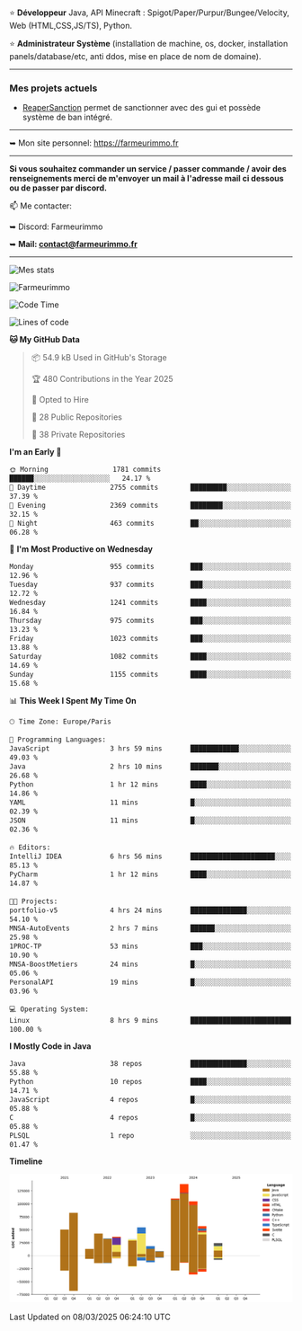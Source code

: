 ⭐ **Développeur** Java, API Minecraft : Spigot/Paper/Purpur/Bungee/Velocity, Web (HTML,CSS,JS/TS), Python.

⭐ **Administrateur Système** (installation de machine, os, docker, installation panels/database/etc, anti ddos, mise en place de nom de domaine).

---

### Mes projets actuels
- [ReaperSanction](https://www.spigotmc.org/resources/reapersanction.89580/) permet de sanctionner avec des gui et possède système de ban intégré.

---

➥ Mon site personnel: https://farmeurimmo.fr

---

**Si vous souhaitez commander un service / passer commande / avoir des renseignements merci de m'envoyer un mail à l'adresse mail ci dessous ou de passer par discord.**

📫 Me contacter:
 
   ➥ Discord: Farmeurimmo
   
   ➥ **Mail: contact@farmeurimmo.fr**

---

![Mes stats](https://github-readme-stats.farmeurimmo.fr/api?username=Farmeurimmo&count_private=true&show_icons=true&theme=radical)

<img src="https://komarev.com/ghpvc/?username=Farmeurimmo" alt="Farmeurimmo" />

<!--START_SECTION:waka-->
![Code Time](http://img.shields.io/badge/Code%20Time-1%2C894%20hrs%2036%20mins-blue)

![Lines of code](https://img.shields.io/badge/From%20Hello%20World%20I%27ve%20Written-805.2%20thousand%20lines%20of%20code-blue)

**🐱 My GitHub Data** 

> 📦 54.9 kB Used in GitHub's Storage 
 > 
> 🏆 480 Contributions in the Year 2025
 > 
> 💼 Opted to Hire
 > 
> 📜 28 Public Repositories 
 > 
> 🔑 38 Private Repositories 
 > 
**I'm an Early 🐤** 

```text
🌞 Morning                1781 commits        ██████░░░░░░░░░░░░░░░░░░░   24.17 % 
🌆 Daytime                2755 commits        █████████░░░░░░░░░░░░░░░░   37.39 % 
🌃 Evening                2369 commits        ████████░░░░░░░░░░░░░░░░░   32.15 % 
🌙 Night                  463 commits         ██░░░░░░░░░░░░░░░░░░░░░░░   06.28 % 
```
📅 **I'm Most Productive on Wednesday** 

```text
Monday                   955 commits         ███░░░░░░░░░░░░░░░░░░░░░░   12.96 % 
Tuesday                  937 commits         ███░░░░░░░░░░░░░░░░░░░░░░   12.72 % 
Wednesday                1241 commits        ████░░░░░░░░░░░░░░░░░░░░░   16.84 % 
Thursday                 975 commits         ███░░░░░░░░░░░░░░░░░░░░░░   13.23 % 
Friday                   1023 commits        ███░░░░░░░░░░░░░░░░░░░░░░   13.88 % 
Saturday                 1082 commits        ████░░░░░░░░░░░░░░░░░░░░░   14.69 % 
Sunday                   1155 commits        ████░░░░░░░░░░░░░░░░░░░░░   15.68 % 
```


📊 **This Week I Spent My Time On** 

```text
🕑︎ Time Zone: Europe/Paris

💬 Programming Languages: 
JavaScript               3 hrs 59 mins       ████████████░░░░░░░░░░░░░   49.03 % 
Java                     2 hrs 10 mins       ███████░░░░░░░░░░░░░░░░░░   26.68 % 
Python                   1 hr 12 mins        ████░░░░░░░░░░░░░░░░░░░░░   14.86 % 
YAML                     11 mins             █░░░░░░░░░░░░░░░░░░░░░░░░   02.39 % 
JSON                     11 mins             █░░░░░░░░░░░░░░░░░░░░░░░░   02.36 % 

🔥 Editors: 
IntelliJ IDEA            6 hrs 56 mins       █████████████████████░░░░   85.13 % 
PyCharm                  1 hr 12 mins        ████░░░░░░░░░░░░░░░░░░░░░   14.87 % 

🐱‍💻 Projects: 
portfolio-v5             4 hrs 24 mins       ██████████████░░░░░░░░░░░   54.10 % 
MNSA-AutoEvents          2 hrs 7 mins        ██████░░░░░░░░░░░░░░░░░░░   25.98 % 
1PROC-TP                 53 mins             ███░░░░░░░░░░░░░░░░░░░░░░   10.90 % 
MNSA-BoostMetiers        24 mins             █░░░░░░░░░░░░░░░░░░░░░░░░   05.06 % 
PersonalAPI              19 mins             █░░░░░░░░░░░░░░░░░░░░░░░░   03.96 % 

💻 Operating System: 
Linux                    8 hrs 9 mins        █████████████████████████   100.00 % 
```

**I Mostly Code in Java** 

```text
Java                     38 repos            ██████████████░░░░░░░░░░░   55.88 % 
Python                   10 repos            ████░░░░░░░░░░░░░░░░░░░░░   14.71 % 
JavaScript               4 repos             █░░░░░░░░░░░░░░░░░░░░░░░░   05.88 % 
C                        4 repos             █░░░░░░░░░░░░░░░░░░░░░░░░   05.88 % 
PLSQL                    1 repo              ░░░░░░░░░░░░░░░░░░░░░░░░░   01.47 % 
```



**Timeline**

![Lines of Code chart](https://raw.githubusercontent.com/Farmeurimmo/Farmeurimmo/main/assets/bar_graph.png)


 Last Updated on 08/03/2025 06:24:10 UTC
<!--END_SECTION:waka-->
